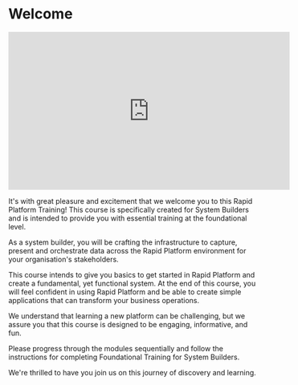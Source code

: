 # Welcome

<iframe width="560" height="315" src="https://www.youtube.com/embed/nJaCwcD9pCw?si=z6lReXe41lKN8Tv2" title="YouTube video player" frameborder="0" allow="accelerometer; autoplay; clipboard-write; encrypted-media; gyroscope; picture-in-picture; web-share" allowfullscreen></iframe>   
   

It's with great pleasure and excitement that we welcome you to this Rapid Platform Training! This course is specifically created for System Builders and is intended to provide you with essential training at the foundational level.

As a system builder, you will be crafting the infrastructure to capture, present and orchestrate data across the Rapid Platform environment for your organisation's stakeholders. 

This course intends to give you basics to get started in Rapid Platform and create a fundamental, yet functional system. At the end of this course, you will feel confident in using Rapid Platform and be able to create simple applications that can transform your business operations. 

We understand that learning a new platform can be challenging, but we assure you that this course is designed to be engaging, informative, and fun.

Please progress through the modules sequentially and follow the instructions for completing Foundational Training for System Builders.

We're thrilled to have you join us on this journey of discovery and learning.

